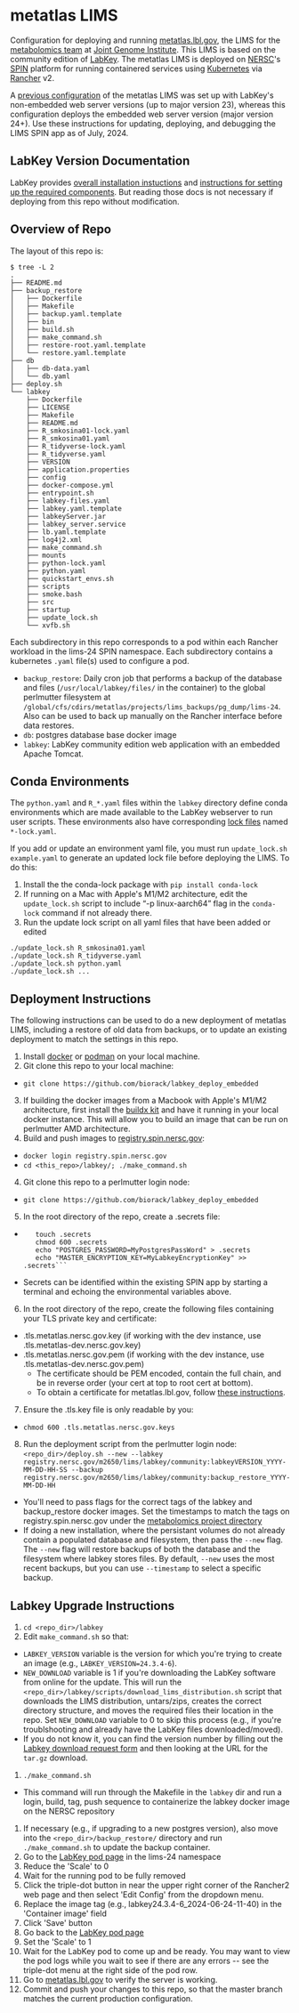 # metatlas LIMS
Configuration for deploying and running [metatlas.lbl.gov](https://metatlas.nersc.gov/), the LIMS for
the [metabolomics team](https://jgi.doe.gov/our-science/science-programs/metabolomics-technology/)
at [Joint Genome Institute](https://www.jgi.doe.gov/). This LIMS is based on the community
edition of [LabKey](https://www.labkey.org/). The metatlas LIMS is deployed on
[NERSC](http://www.nersc.gov/)'s [SPIN](https://www.nersc.gov/systems/spin/)
platform for running containered services using [Kubernetes](https://kubernetes.io/) via
[Rancher](https://rancher.com/products/rancher/) v2.

A [previous configuration](https://github.com/biorack/labkey_deploy) of the metatlas LIMS was set up
with LabKey's non-embedded web server versions (up to major version 23), whereas this configuration
deploys the embedded web server version (major version 24+). Use these instructions for updating,
deploying, and debugging the LIMS SPIN app as of July, 2024.

## LabKey Version Documentation

LabKey provides [overall installation instuctions](https://www.labkey.org/Documentation/wiki-page.view?name=manualInstall) and [instructions for setting up the required components](https://www.labkey.org/Documentation/wiki-page.view?name=installLinux). But reading those docs is not necessary if deploying from this repo without modification.

## Overview of Repo

The layout of this repo is:

```
$ tree -L 2
.
├── README.md
├── backup_restore
│   ├── Dockerfile
│   ├── Makefile
│   ├── backup.yaml.template
│   ├── bin
│   ├── build.sh
│   ├── make_command.sh
│   ├── restore-root.yaml.template
│   └── restore.yaml.template
├── db
│   ├── db-data.yaml
│   └── db.yaml
├── deploy.sh
└── labkey
    ├── Dockerfile
    ├── LICENSE
    ├── Makefile
    ├── README.md
    ├── R_smkosina01-lock.yaml
    ├── R_smkosina01.yaml
    ├── R_tidyverse-lock.yaml
    ├── R_tidyverse.yaml
    ├── VERSION
    ├── application.properties
    ├── config
    ├── docker-compose.yml
    ├── entrypoint.sh
    ├── labkey-files.yaml
    ├── labkey.yaml.template
    ├── labkeyServer.jar
    ├── labkey_server.service
    ├── lb.yaml.template
    ├── log4j2.xml
    ├── make_command.sh
    ├── mounts
    ├── python-lock.yaml
    ├── python.yaml
    ├── quickstart_envs.sh
    ├── scripts
    ├── smoke.bash
    ├── src
    ├── startup
    ├── update_lock.sh
    └── xvfb.sh
```

Each subdirectory in this repo corresponds to a pod within each Rancher workload in the
lims-24 SPIN namespace. Each subdirectory contains a kubernetes `.yaml` file(s) used to configure a pod.

- `backup_restore`: Daily cron job that performs a backup of the database and
  files (`/usr/local/labkey/files/` in the container) to the global perlmutter filesystem 
  at `/global/cfs/cdirs/metatlas/projects/lims_backups/pg_dump/lims-24`. Also can be
  used to back up manually on the Rancher interface before data restores.
- `db`: postgres database base docker image
- `labkey`: LabKey community edition web application with an embedded Apache
  Tomcat.

## Conda Environments

The `python.yaml` and `R_*.yaml` files within the `labkey` directory define conda
environments which are made available to the LabKey webserver to run user scripts.
These environments also have corresponding
[lock files](https://github.com/conda/conda-lock) named `*-lock.yaml`. 

If you add or update an environment yaml file, you must run `update_lock.sh example.yaml` 
to generate an updated lock file before deploying the LIMS. To do this:

1. Install the the conda-lock package with `pip install conda-lock`
2. If running on a Mac with Apple's M1/M2 architecture, edit the `update_lock.sh` script to 
include “-p linux-aarch64” flag in the `conda-lock` command if not already there.
3. Run the update lock script on all yaml files that have been added or edited
```
./update_lock.sh R_smkosina01.yaml
./update_lock.sh R_tidyverse.yaml
./update_lock.sh python.yaml
./update_lock.sh ...
```

## Deployment Instructions

The following instructions can be used to do a new deployment of metatlas LIMS, including a restore of old data from backups, or to update an existing deployment to match the settings in this repo.

1. Install [docker](https://docs.docker.com/get-docker/) or [podman](https://podman.io/getting-started/installation) on your local machine.
2. Git clone this repo to your local machine:
  - `git clone https://github.com/biorack/labkey_deploy_embedded`
3. If building the docker images from a Macbook with Apple's M1/M2 architecture, first install the
[buildx kit](https://www.docker.com/blog/how-to-rapidly-build-multi-architecture-images-with-buildx/) and have it running in your local docker instance. This will allow you to build an image that can be run
on perlmutter AMD architecture.
3. Build and push images to [registry.spin.nersc.gov](https://registry.spin.nersc.gov):
  - `docker login registry.spin.nersc.gov`
  - `cd <this_repo>/labkey/; ./make_command.sh`
4. Git clone this repo to a perlmutter login node:
  - `git clone https://github.com/biorack/labkey_deploy_embedded`
5. In the root directory of the repo, create a .secrets file:
  - ```cd <repo_dir>
       touch .secrets
       chmod 600 .secrets
       echo "POSTGRES_PASSWORD=MyPostgresPassWord" > .secrets
       echo "MASTER_ENCRYPTION_KEY=MyLabkeyEncryptionKey" >> .secrets```
  - Secrets can be identified within the existing SPIN app by starting a terminal and echoing the
  environmental variables above.
6. In the root directory of the repo, create the following files containing your TLS private key and certificate:
  - .tls.metatlas.nersc.gov.key  (if working with the dev instance, use .tls.metatlas-dev.nersc.gov.key)
  - .tls.metatlas.nersc.gov.pem  (if working with the dev instance, use .tls.metatlas-dev.nersc.gov.pem)
    - The certificate should be PEM encoded, contain the full chain, and be in reverse order (your cert at top to root cert at bottom).
    - To obtain a certificate for metatlas.lbl.gov, follow [these instructions](https://code.jgi.doe.gov/-/snippets/27).
7. Ensure the .tls.key file is only readable by you:
  - `chmod 600 .tls.metatlas.nersc.gov.keys`
8. Run the deployment script from the perlmutter login node: `<repo_dir>/deploy.sh --new --labkey registry.nersc.gov/m2650/lims/labkey/community:labkeyVERSION_YYYY-MM-DD-HH-SS --backup registry.nersc.gov/m2650/lims/labkey/community:backup_restore_YYYY-MM-DD-HH`
  - You'll need to pass flags for the correct tags of the labkey and backup_restore docker images. Set the timestamps to match the tags on registry.spin.nersc.gov under the [metabolomics project directory](https://registry.nersc.gov/harbor/projects/69/repositories/lims%2Flabkey%2Fcommunity)
  - If doing a new installation, where the persistant volumes do not already contain a populated database and filesystem, then pass the `--new` flag. The `--new` flag will restore backups of both the database and the filesystem where labkey stores files. By default, `--new` uses the most recent backups, but you can use `--timestamp` to select a specific backup. 

## Labkey Upgrade Instructions

1. `cd <repo_dir>/labkey`
1. Edit `make_command.sh` so that:
  - `LABKEY_VERSION` variable is the version for which you're trying to create an image (e.g., `LABKEY_VERSION=24.3.4-6`).
  - `NEW_DOWNLOAD` variable is 1 if you're downloading the LabKey software from online for the update.
  This will run the `<repo_dir>/labkey/scripts/download_lims_distribution.sh` script that downloads 
  the LIMS distribution, untars/zips, creates the correct directory structure, and moves the required 
  files their location in the repo. Set `NEW_DOWNLOAD` variable to 0 to skip this process (e.g., if you're
  troublshooting and already have the LabKey files downloaded/moved).
  - If you do not know it, you can find the version number by filling out the [Labkey download request form](https://www.labkey.com/download-community-edition/)
  and then looking at the URL for the `tar.gz` download.
1. `./make_command.sh`
  - This command will run through the Makefile in the `labkey` dir and run a login, build, tag, push sequence
  to containerize the labkey docker image on the NERSC repository
1. If necessary (e.g., if upgrading to a new postgres version), also move into the 
  `<repo_dir>/backup_restore/` directory and run `./make_command.sh` to update the backup container.
1. Go to the [LabKey pod page](https://rancher2.spin.nersc.gov/dashboard/c/c-tmq7p/explorer/apps.deployment/lims-24/labkey#pods) in the lims-24 namespace
1. Reduce the 'Scale' to 0
1. Wait for the running pod to be fully removed
1. Click the triple-dot button in near the upper right corner of the Rancher2
   web page and then select 'Edit Config' from the dropdown menu.
1. Replace the image tag (e.g., labkey24.3.4-6_2024-06-24-11-40) in the 'Container image' field
1. Click 'Save' button
1. Go back to the [LabKey pod page](
   https://rancher2.spin.nersc.gov/dashboard/c/c-tmq7p/explorer/apps.deployment/lims/labkey#pods)
1. Set the 'Scale' to 1
1. Wait for the LabKey pod to come up and be ready. You may want to view the
   pod logs while you wait to see if there are any errors -- see the
   triple-dot menu at the right side of the pod row.
1. Go to [metatlas.lbl.gov](https://metatlas.lbl.gov/) to verify the server is working.
1. Commit and push your changes to this repo, so that the master branch matches
   the current production configuration.
